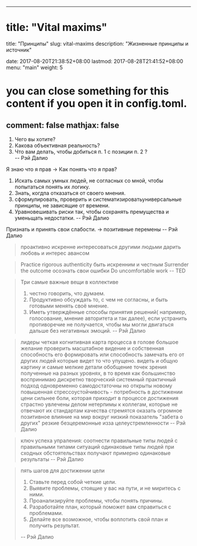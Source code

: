 

---
# title: "Vital maxims"
title: "Принципы"
slug: vital-maxims
description: "Жизненные принципы и источник" 


date: 2017-08-20T21:38:52+08:00
lastmod: 2017-08-28T21:41:52+08:00
menu: "main"
weight: 5

# you can close something for this content if you open it in config.toml.
comment: false
mathjax: false
---


1. Чего вы хотите?
2. Какова объективная реальность?
3. Что вам делать, чтобы добиться п. 1 с позиции п. 2 ?  
-- Рэй Далио


Я знаю что я прав -> Как понять что я прав? 

1. Искать самых умных людей, не согласных со мной, чтобы попытаться понять их логику.
2. Знать, когдпа отказаться от своего мнения.
3. сформулировать, проверить и систематизироватьуниверсальные принципы, не зависящие от времени.
4. Уравновешивать риски так, чтобы сохранять премущества и уменьщать недостатки.
-- Рэй Далио

Признать и принять свои слабости. -> позитивные перемены
-- Рэй Далио


> проактивно искренне интересоваться другими людьми дарить любовь и интерес авансом


> Practice rigorous authenticity быть искренним и честным 
> Surrender the outcome осознать свои ошибки 
> Do uncomfortable work 
-- TED

> Три самые важные вещи в коллективе
> 1. честно говорить, что думаем.
> 2. Продуктивно обсуждать то, с чем не согласны, и быть готовыми менять своё мнение.
> 3. Иметь утверждённые способы принятия решений( например, голосование, мнение авторитета и так далее), если устранить противоречие не получается, чтобы мы могли двигаться дальше без негативных эмоций.
> -- Рэй Далио

>  лидеры 
> четкая когнитивная карта процесса в голове большое желание проверить
> масштабное видение и собственная способность его формировать или способность замечать его от других людей которые видет то что упущено.
> видеть и общую картину и самые мелкие детали
> обобщение точек зрения полученные на разных уровнях, в то время как большинство воспринимаю дискретно
> творческий системный практичный подход одновременно 
> самодостаточны но открыты новому
> повышенная стрессоустойчивость - потребность в достижении цени сильнее боли, которая приходит в процессе достижения
> страстно увлечены делом 
> нетерпимы к коллегам, которые не отвечают их стандартам качества
> стремятся оказать огромное позитивное влияние на мир вокруг
> низкий показатель "забета о других"
> резкие безцеремонные изза целеустремленности 
> -- Рэй Далио

 > ключ успеха упраления:
 > соотнести правильные типы людей с правильными типами ситуаций
 > одинаковые типы людей при сходных обстоятельствах получают примерно одинаковые результаты
 > -- Рэй Далио

> пять шагов для достижении цели 
> 1. Ставьте перед собой четкие цели.
> 2. Выявите проблемы, стоящие у вас на пути, и не миритесь с ними. 
> 3. Проанализируйте проблемы, чтобы понять причины.
> 4. Разработайте план, который поможет вам справиться с проблемами.
> 5. Делайте все возможное, чтобы воплотить свой план и получить результат.
>
> -- Рэй Далио